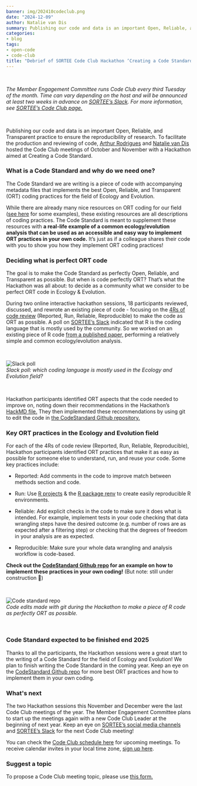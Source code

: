 ```yaml
---
banner: img/202410codeclub.png
date: "2024-12-09"
author: Natalie van Dis
summary: Publishing our code and data is an important Open, Reliable, and Transparent practice to ensure the reproducibility of research. To facilitate the production and reviewing of code, Arthur Rodrigues and Natalie van Dis hosted the Code Club meetings of October and November with a Hackathon aimed at Creating a Code Standard.
categories:
- blog
tags: 
- open-code
- code-club
title: "Debrief of SORTEE Code Club Hackathon ‘Creating a Code Standard’" 
---
```

&nbsp;

*The Member Engagement Committee runs Code Club every third Tuesday of the month. Time can vary depending on the host and will be announced at least two weeks in advance on [SORTEE’s Slack](https://sortee.org/join). For more information, see [SORTEE’s Code Club page.](https://www.sortee.org/code_club/)*   

&nbsp;

Publishing our code and data is an important 
Open, Reliable, and Transparent practice to ensure the reproducibility of research. 
To facilitate the production and reviewing of code, 
[Arthur Rodrigues](https://avrodrigues.github.io/) and [Natalie van Dis](https://scholar.google.com/citations?user=UTC6iJMAAAAJ&hl=nl&oi=ao) hosted the Code Club meetings of 
October and November with a Hackathon aimed at Creating a Code Standard.  

### What is a Code Standard and why do we need one?
The Code Standard we are writing is a piece of code with accompanying metadata files 
that implements the best Open, Reliable, and Transparent (ORT) coding practices 
for the field of Ecology and Evolution. 

While there are already many nice resources on ORT coding for our field 
([see here](https://hackmd.io/@8fJ_d1O7Thq_0GNEZ0O-MA/SJqbq-ZkJl#Useful-links) for some examples), 
these existing resources are all descriptions of coding practices. 
The Code Standard is meant to supplement these resources with **a real-life example 
of a common ecology/evolution analysis that can be used as an accessible 
and easy way to implement ORT practices in your own code.** 
It’s just as if a colleague shares their code with you to show you how they 
implement ORT coding practices!

### Deciding what is perfect ORT code
The goal is to make the Code Standard as perfectly Open, Reliable, and Transparent as possible. 
But when is code perfectly ORT? 
That’s what the Hackathon was all about: to decide as a community what we consider 
to be perfect ORT code in Ecology & Evolution. 

During two online interactive hackathon sessions, 18 participants reviewed, 
discussed, and rewrote an existing piece of code - 
focusing on the [4Rs of code review](https://www.sortee.org/blog/2024/03/06/2024_code_club_kickoff/) (Reported, Run, Reliable, Reproducible) 
to make the code as ORT as possible. A poll on [SORTEE’s Slack](https://sortee.org/join) indicated 
that R is the coding language that is mostly used by the community. 
So we worked on an existing piece of R code [from a published paper,](https://doi.org/10.1098/rspb.2023.0414)
performing a relatively simple and common ecology/evolution analysis.

&nbsp;

![Slack poll](/img/202410codeclub.png)    
*Slack poll: which coding language is mostly used in the Ecology and Evolution field?*

&nbsp;

Hackathon participants identified ORT aspects that the code needed to improve on, 
noting down their recommendations in the Hackathon’s [HackMD file.](https://hackmd.io/@8fJ_d1O7Thq_0GNEZ0O-MA/SJqbq-ZkJl) 
They then implemented these recommendations by using git to edit the code in 
[the CodeStandard Github repository.](https://github.com/SORTEE/CodeStandard)

### Key ORT practices in the Ecology and Evolution field
For each of the 4Rs of code review (Reported, Run, Reliable, Reproducible), 
Hackathon participants identified ORT practices that make it as easy as possible 
for someone else to understand, run, and reuse your code. 
Some key practices include:

- Reported: Add comments in the code to improve match between methods section and code.

- Run: Use [R projects](https://bookdown.org/ndphillips/YaRrr/projects-in-rstudio.html) & the [R package renv](https://rstudio.github.io/renv/articles/renv.html) to create easily reproducible R environments.

- Reliable: Add explicit checks in the code to make sure it does what is intended. 
For example, implement tests in your code checking that data wrangling steps have the desired outcome (e.g. number of rows are as expected after a filtering step) or checking that the degrees of freedom in your analysis are as expected.

- Reproducible: Make sure your whole data wrangling and analysis workflow is code-based.

**Check out the [CodeStandard Github repo](https://github.com/SORTEE/CodeStandard) for an example on how to implement these practices in your own coding!** (But note: still under construction 🙂)

&nbsp;

![Code standard repo](/img/202410_2_codeclub.png)   
*Code edits made with git during the Hackathon to make a piece of R code as perfectly ORT as possible.*

&nbsp;

### Code Standard expected to be finished end 2025
Thanks to all the participants, 
the Hackathon sessions were a great start to the writing of a Code Standard 
for the field of Ecology and Evolution! 
We plan to finish writing the Code Standard in the coming year. 
Keep an eye on the [CodeStandard Github repo](https://github.com/SORTEE/CodeStandard) for more best ORT practices and how to implement them 
in your own coding.

### What's next
The two Hackathon sessions this November and December were the last Code Club meetings of the year. 
The Member Engagement Committee plans to start up the meetings again with a new Code Club Leader at the beginning of next year. 
Keep an eye on [SORTEE’s social media channels](https://linktr.ee/sortecoevo) and [SORTEE’s Slack](https://sortee.org/join/) for the next Code Club meeting!

You can check the [Code Club schedule here](https://docs.google.com/spreadsheets/d/1rOOOE7ghPduwtFftG0DJJf0DXVigAdcmQ0xdEwbKQXo/edit?usp=sharing) for upcoming meetings. 
To receive calendar invites in your local time zone, [sign up here](https://forms.gle/yKrEm6xAKZtom5kt7).    

### Suggest a topic
To propose a Code Club meeting topic, please use [this form.](https://forms.gle/eZy81dUymiZNJetu8)

